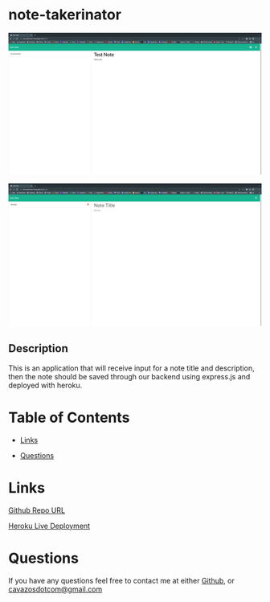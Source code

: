 
# note-takerinator

![Note Taker](img/note1.png)

![Note Taker](img/note2.png)

## Description

This is an application that will receive input for a note title and description, then the note should be saved through our backend using express.js and deployed with heroku.

# Table of Contents

* [Links](#links)

* [Questions](#questions)

# Links

[Github Repo URL](https://github.com/cavazosdotcom/note-taker)

[Heroku Live Deployment](https://note-takerinator.herokuapp.com/)

# Questions
If you have any questions feel free to contact me at either [Github](https://github.com/cavazosdotcom), or [cavazosdotcom@gmail.com](cavazosdotcom@gmail.com)  

